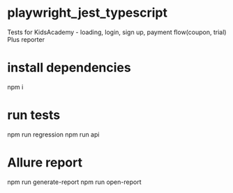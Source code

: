 # playwright_jest_typescript
Tests for KidsAcademy - loading, login, sign up, payment flow(coupon, trial)
Plus reporter

# install dependencies
npm i

# run tests
npm run regression
npm run api
# Allure report
npm run generate-report
npm run open-report
